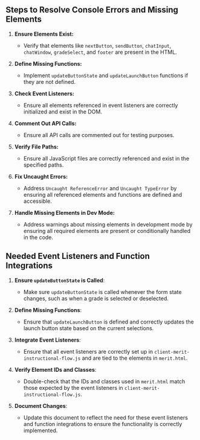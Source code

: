 ## Steps to Resolve Console Errors and Missing Elements

1. **Ensure Elements Exist:**
   - Verify that elements like `nextButton`, `sendButton`, `chatInput`, `chatWindow`, `gradeSelect`, and `footer` are present in the HTML.

2. **Define Missing Functions:**
   - Implement `updateButtonState` and `updateLaunchButton` functions if they are not defined.

3. **Check Event Listeners:**
   - Ensure all elements referenced in event listeners are correctly initialized and exist in the DOM.

4. **Comment Out API Calls:**
   - Ensure all API calls are commented out for testing purposes.

5. **Verify File Paths:**
   - Ensure all JavaScript files are correctly referenced and exist in the specified paths.

6. **Fix Uncaught Errors:**
   - Address `Uncaught ReferenceError` and `Uncaught TypeError` by ensuring all referenced elements and functions are defined and accessible.

7. **Handle Missing Elements in Dev Mode:**
   - Address warnings about missing elements in development mode by ensuring all required elements are present or conditionally handled in the code.

## Needed Event Listeners and Function Integrations

1. **Ensure `updateButtonState` is Called**:
   - Make sure `updateButtonState` is called whenever the form state changes, such as when a grade is selected or deselected.

2. **Define Missing Functions**:
   - Ensure that `updateLaunchButton` is defined and correctly updates the launch button state based on the current selections.

3. **Integrate Event Listeners**:
   - Ensure that all event listeners are correctly set up in `client-merit-instructional-flow.js` and are tied to the elements in `merit.html`.

4. **Verify Element IDs and Classes**:
   - Double-check that the IDs and classes used in `merit.html` match those expected by the event listeners in `client-merit-instructional-flow.js`.

5. **Document Changes**:
   - Update this document to reflect the need for these event listeners and function integrations to ensure the functionality is correctly implemented.

